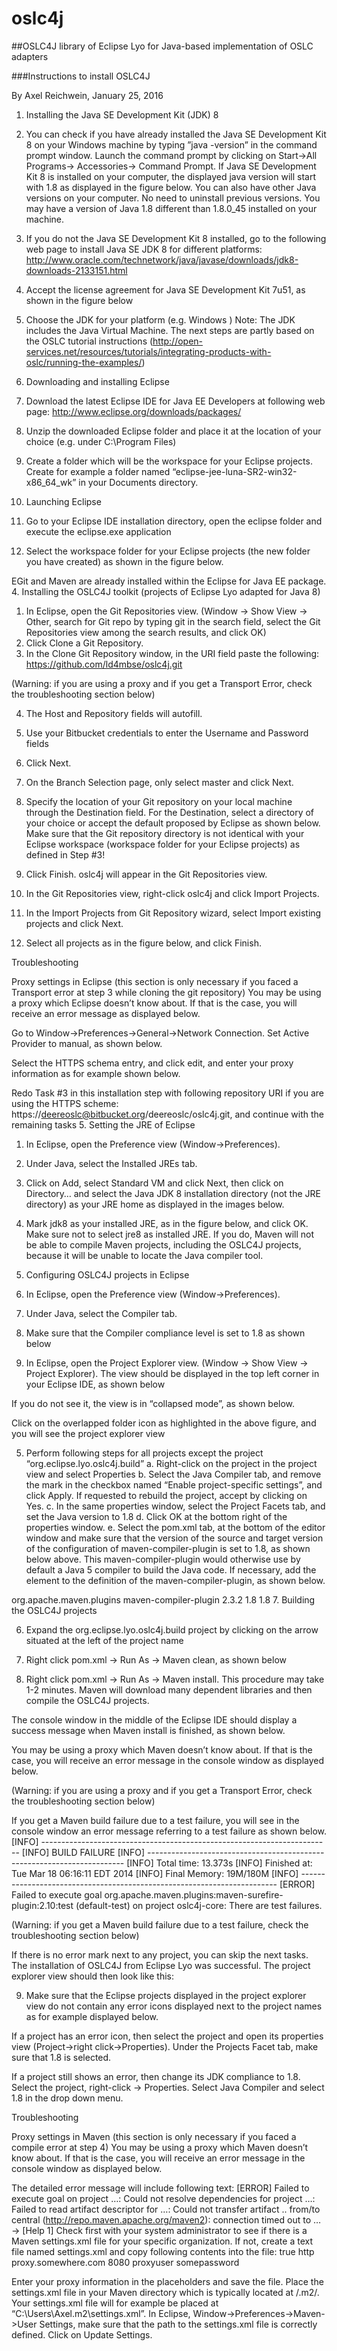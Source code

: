 # oslc4j
##OSLC4J library of Eclipse Lyo for Java-based implementation of OSLC adapters

###Instructions to install OSLC4J 

By Axel Reichwein, January 25, 2016
1.	Installing the Java SE Development Kit (JDK) 8

1.	You can check if you have already installed the Java SE Development Kit 8 on your Windows machine by typing ”java -version” in the command prompt window. Launch the command prompt by clicking on Start->All Programs-> Accessories-> Command Prompt. If Java SE Development Kit 8 is installed on your computer, the displayed java version will start with 1.8 as displayed in the figure below. You can also have other Java versions on your computer. No need to uninstall previous versions. You may have a version of Java 1.8 different than 1.8.0_45 installed on your machine.
 
2.	If you do not the Java SE Development Kit 8 installed, go to  the following web page to install Java SE JDK 8 for different platforms: http://www.oracle.com/technetwork/java/javase/downloads/jdk8-downloads-2133151.html 
3.	Accept the license agreement for  Java SE Development Kit 7u51, as shown in the figure below
 
4.	Choose the JDK for your platform (e.g. Windows )
Note: The JDK includes the Java Virtual Machine. 
The next steps are partly based on the OSLC tutorial instructions (http://open-services.net/resources/tutorials/integrating-products-with-oslc/running-the-examples/)
2.	Downloading and installing Eclipse

1.	Download the latest Eclipse IDE for Java EE Developers at following web page: http://www.eclipse.org/downloads/packages/ 

2.	Unzip the downloaded Eclipse folder and place it at the location of your choice (e.g. under C:\Program Files)
3.	Create a folder which will be the workspace for your Eclipse projects. Create for example a folder named “eclipse-jee-luna-SR2-win32-x86_64_wk” in your Documents directory. 
3.	Launching Eclipse

1.	Go to your Eclipse IDE installation directory,  open the eclipse folder and execute the eclipse.exe application
2.	Select the workspace folder for your Eclipse projects (the new folder you have created) as shown in the figure below.
 
EGit and Maven are already installed within the Eclipse for Java EE package.
4.	Installing the OSLC4J toolkit (projects of Eclipse Lyo adapted for Java 8)

1.	In Eclipse, open the Git Repositories view. (Window → Show View → Other, search for Git repo by typing git in the search field, select the Git Repositories view among the search results, and click OK)
2.	Click Clone a Git Repository. 
3.	In the Clone Git Repository window, in the URI field paste the following: https://github.com/ld4mbse/oslc4j.git 

 (Warning: if you are using a proxy and if you get a Transport Error, check the troubleshooting section below)



4.	The Host and Repository fields will autofill. 
5.	Use your Bitbucket credentials to enter the Username and Password fields
6.	Click Next.
7.	On the Branch Selection page, only select master and click Next.
8.	Specify the location of your Git repository on your local machine through the Destination field. For the Destination, select a directory of your choice or accept the default proposed by Eclipse as shown below. Make sure that the Git repository directory is not identical with your Eclipse workspace (workspace folder for your Eclipse projects) as defined in Step #3!
 
9.	Click Finish. oslc4j will appear in the Git Repositories view.
10.	In the Git Repositories view, right-click oslc4j and click Import Projects.
 
11.	In the Import Projects from Git Repository wizard, select Import existing projects and click Next. 
12.	Select all projects as in the figure below, and click Finish.
 
Troubleshooting

Proxy settings in Eclipse (this section is only necessary if you faced a Transport error at step 3 while cloning the git repository)
You may be using a proxy which Eclipse doesn’t know about. If that is the case, you will receive an error message as displayed below.
 
Go to Window->Preferences->General->Network Connection. Set Active Provider to manual, as shown below.
 
Select the HTTPS schema entry, and click edit, and enter your proxy information as for example shown below.
 
Redo Task #3 in this installation step with following repository URI if you are using the HTTPS scheme: https://deereoslc@bitbucket.org/deereoslc/oslc4j.git, and continue with the remaining tasks
5.	Setting the JRE of Eclipse

1.	In Eclipse, open the Preference view (Window->Preferences). 
2.	Under Java, select the Installed JREs tab. 
3.	Click on Add, select Standard VM and click Next, then click on Directory… and select the Java JDK 8 installation directory (not the JRE directory) as your JRE home as displayed in the images below.
 
4.	Mark jdk8 as your installed JRE, as in the figure below, and click OK. Make sure not to select jre8 as installed JRE. If you do, Maven will not be able to compile Maven projects, including the OSLC4J projects, because it will be unable to locate the Java compiler tool.

 
6.	Configuring OSLC4J projects in Eclipse
1.	In Eclipse, open the Preference view (Window->Preferences). 
2.	Under Java, select the Compiler tab. 
3.	Make sure that the Compiler compliance level is set to 1.8 as shown below
 
4.	In Eclipse, open the Project Explorer view. (Window → Show View → Project Explorer). The view should be displayed in the top left corner in your Eclipse IDE, as shown below
 

If you do not see it, the view is in “collapsed mode”, as shown below. 
 
Click on the overlapped folder icon as highlighted in the above figure, and you will see the project explorer view


5.	Perform following steps for all projects  except the project “org.eclipse.lyo.oslc4j.build” 
a.	Right-click on the project in the project view and select Properties
b.	Select the Java Compiler tab, and remove the mark in the checkbox named “Enable project-specific settings”, and click Apply. If requested to rebuild the project, accept by clicking on Yes.
c.	In the same properties window, select the Project Facets tab, and set the Java version to 1.8
d.	Click OK at the bottom right of the properties window. 
e.	Select the pom.xml tab, at the bottom of the editor window and make sure that the version of the source and target version of the configuration of maven-compiler-plugin is set to 1.8, as shown below above. This maven-compiler-plugin would otherwise use by default a Java 5 compiler to build the Java code. If necessary, add the <configuration> element to the definition of the maven-compiler-plugin, as shown below.
<plugin>
                <groupId>org.apache.maven.plugins</groupId>
                <artifactId>maven-compiler-plugin</artifactId>
                <version>2.3.2</version>
                <configuration>
                    <source>1.8</source>
                    <target>1.8</target>
                </configuration>
  	</plugin>
7.	Building the OSLC4J projects

6.	Expand the org.eclipse.lyo.oslc4j.build project by clicking on the arrow situated at the left of the project name
7.	Right click pom.xml -> Run As -> Maven clean, as shown below
 
8.	Right click pom.xml -> Run As -> Maven install. This procedure may take 1-2 minutes. Maven will download many dependent libraries and then compile the OSLC4J projects. 

The console window in the middle of the Eclipse IDE should display a success message when Maven install is finished, as shown below. 
 

You may be using a proxy which Maven doesn’t know about. If that is the case, you will receive an error message in the console window as displayed below.
 
(Warning: if you are using a proxy and if you get a Transport Error, check the troubleshooting section below)

If you get a Maven build failure due to a test failure, you will see in the console window an error message referring to a test failure as shown below.
[INFO] ------------------------------------------------------------------------
[INFO] BUILD FAILURE
[INFO] ------------------------------------------------------------------------
[INFO] Total time: 13.373s
[INFO] Finished at: Tue Mar 18 06:16:11 EDT 2014
[INFO] Final Memory: 19M/180M
[INFO] ------------------------------------------------------------------------
[ERROR] Failed to execute goal org.apache.maven.plugins:maven-surefire-plugin:2.10:test (default-test) on project oslc4j-core: There are test failures.

(Warning: if you get a Maven build failure due to a test failure, check the troubleshooting section below)

If there is no error mark next to any project, you can skip the next tasks. The installation of OSLC4J from Eclipse Lyo was successful. The project explorer view should then look like this:
 
9.	Make sure that the Eclipse projects displayed in the project explorer view do not contain any error icons displayed next to the project names as for example displayed below. 

 

If a project has an error icon, then select the project and open its properties view (Project->right click->Properties). Under the Projects Facet tab, make sure that 1.8 is selected.

If a project still shows an error, then change its JDK compliance to 1.8. Select the project, right-click -> Properties. Select Java Compiler and select 1.8 in the drop down menu.


Troubleshooting

Proxy settings in Maven (this section is only necessary if you faced a compile error at step 4)
You may be using a proxy which Maven doesn’t know about. If that is the case, you will receive an error message in the console window as displayed below.
 

The detailed error message will include following text:
[ERROR] Failed to execute goal on project …: Could not resolve dependencies for project …: Failed to read artifact descriptor for …: Could not transfer artifact .. from/to central (http://repo.maven.apache.org/maven2): connection timed out to … -> [Help 1]
Check first with your system administrator to see if there is a Maven settings.xml file for your specific organization. If not, create a text file named settings.xml and copy following contents into the file:
<settings>
  	<proxies>
  	 <proxy>
      	<active>true</active>
      	<protocol>http</protocol>
      	<host>proxy.somewhere.com</host>
     	 <port>8080</port>
      	<username>proxyuser</username>
    	  <password>somepassword</password>
   	 </proxy>
 	 </proxies>
</settings>

Enter your proxy information in the placeholders and save the file. Place the settings.xml file in your Maven directory which is typically located at <user home>/.m2/. Your settings.xml file will for example be placed at “C:\Users\Axel\.m2\settings.xml”.
In Eclipse, Window->Preferences->Maven->User Settings, make sure that the path to the settings.xml file is correctly defined. Click on Update Settings.

